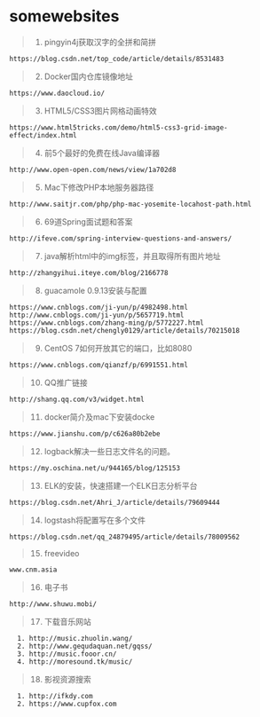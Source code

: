 # somewebsites

> 1. pingyin4j获取汉字的全拼和简拼
```
https://blog.csdn.net/top_code/article/details/8531483
```
> 2. Docker国内仓库镜像地址
```
https://www.daocloud.io/
``` 
> 3. HTML5/CSS3图片网格动画特效
```
https://www.html5tricks.com/demo/html5-css3-grid-image-effect/index.html
```
> 4. 前5个最好的免费在线Java编译器
```
http://www.open-open.com/news/view/1a702d8
```
> 5. Mac下修改PHP本地服务器路径
```
http://www.saitjr.com/php/php-mac-yosemite-locahost-path.html
```
> 6. 69道Spring面试题和答案
```
http://ifeve.com/spring-interview-questions-and-answers/
```
> 7. java解析html中的img标签，并且取得所有图片地址
```
http://zhangyihui.iteye.com/blog/2166778
```
> 8. guacamole 0.9.13安装与配置
```
https://www.cnblogs.com/ji-yun/p/4982498.html
http://www.cnblogs.com/ji-yun/p/5657719.html
https://www.cnblogs.com/zhang-ming/p/5772227.html
https://blog.csdn.net/chengly0129/article/details/70215018
```
> 9. CentOS 7如何开放其它的端口，比如8080
```
https://www.cnblogs.com/qianzf/p/6991551.html
```
> 10. QQ推广链接
```
http://shang.qq.com/v3/widget.html
```
> 11. docker简介及mac下安装docke
```
https://www.jianshu.com/p/c626a80b2ebe
```
> 12. logback解决一些日志文件名的问题。
```
https://my.oschina.net/u/944165/blog/125153
```
> 13. ELK的安装，快速搭建一个ELK日志分析平台
```
https://blog.csdn.net/Ahri_J/article/details/79609444
```
> 14. logstash将配置写在多个文件
```
https://blog.csdn.net/qq_24879495/article/details/78009562
```
> 15. freevideo
```
www.cnm.asia
```
> 16. 电子书
```
http://www.shuwu.mobi/
```
> 17. 下载音乐网站
```
  1. http://music.zhuolin.wang/
  2. http://www.gequdaquan.net/gqss/
  3. http://music.fooor.cn/
  4. http://moresound.tk/music/
```
> 18. 影视资源搜索
```
  1. http://ifkdy.com
  2. https://www.cupfox.com
```




